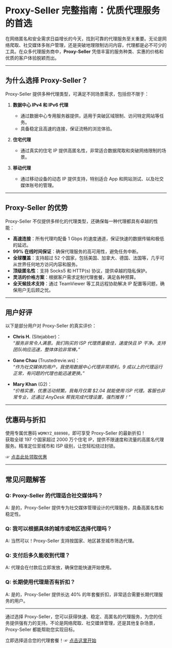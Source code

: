# Proxy-Seller 完整指南：优质代理服务的首选

在网络匿名和安全需求日益增长的今天，找到可靠的代理服务至关重要。无论是网络爬取、社交媒体多账户管理，还是突破地理限制访问内容，代理都是必不可少的工具。在众多代理服务商中，**Proxy-Seller** 凭借丰富的服务种类、实惠的价格和优质的客户体验脱颖而出。

---

## 为什么选择 Proxy-Seller？

Proxy-Seller 提供多种代理类型，可满足不同场景需求，包括但不限于：

1. **数据中心 IPv4 和 IPv6 代理**  
   - 通过数据中心专用服务器提供，适用于突破区域限制、访问特定网站等任务。
   - 具备稳定且高速的连接，保证流畅的浏览体验。

2. **住宅代理**  
   - 通过真实的住宅 IP 提供高匿名性，非常适合数据爬取和突破网络限制的场景。

3. **移动代理**  
   - 通过移动设备的动态 IP 提供支持，特别适合 App 和网站测试、以及社交媒体账号的管理。

---

## Proxy-Seller 的优势

Proxy-Seller 不仅提供多样化的代理类型，还确保每一种代理都具有卓越的性能：

- **高速连接**：所有代理均配备 1 Gbps 的速度通道，保证快速的数据传输和极低的延迟。
- **99% 在线时间保证**：确保代理服务的高可用性，避免任务中断。
- **全球覆盖**：支持超过 52 个国家，包括美国、加拿大、德国、法国等，几乎可从世界任何地方访问内容和服务。
- **顶级匿名性**：支持 Socks5 和 HTTP(s) 协议，提供卓越的隐私保护。
- **灵活的价格方案**：根据客户需求定制代理套餐，满足各种预算。
- **全天候技术支持**：通过 TeamViewer 等工具远程协助解决 IP 配置等问题，确保用户无后顾之忧。

---

## 用户好评

以下是部分用户对 Proxy-Seller 的真实评价：

- **Chris H.** (Sitejabber)：  
  _“服务非常令人满意。我们购买的 ISP 代理质量极佳，速度快且 IP 干净。支持团队响应迅速，整体体验非常棒。”_

- **Gane Chau** (Trustedrevie.ws)：  
  _“作为社交媒体的用户，我使用数据中心代理非常顺利。9 成以上的代理运行正常，有问题的代理也能迅速更换。”_

- **Mary Khan** (G2)：  
  _“价格实惠，优惠活动频繁。我每月仅需 $2.04 就能使用 ISP 代理。客服也非常专业，还通过 AnyDesk 帮我完成代理设置，强烈推荐！”_

---

## 优惠码与折扣

使用专属优惠码 `WQMKYZ_888908`，即可享受 Proxy-Seller 的最新折扣！  
获取全球 197 个国家超过 2000 万个住宅 IP，提供不限速度和流量的高匿名代理服务。精准定位至城市和 ISP 级别，让您轻松绕过封锁。

☞ [点击此处领取优惠](https://bit.ly/proxy-seller-coupon)

---

## 常见问题解答

### Q: Proxy-Seller 的代理适合社交媒体吗？  
A: 是的，Proxy-Seller 提供专为社交媒体管理设计的代理服务，具备高匿名性和稳定性。

### Q: 我可以根据具体的城市或地区选择代理吗？  
A: 当然可以！Proxy-Seller 支持按国家、地区甚至城市筛选代理。

### Q: 支付后多久能收到代理？  
A: 代理会在付款后立即发放，确保您能快速开始使用。

### Q: 长期使用代理是否有折扣？  
A: 是的，Proxy-Seller 提供长达 40% 的年套餐折扣，非常适合需要长期代理服务的用户。

---

通过选择 Proxy-Seller，您可以获得快速、稳定、高匿名的代理服务，为您的任务提供强有力的支持。不论是网络爬取、社交媒体管理，还是其他复杂场景，Proxy-Seller 都能帮助您实现目标。

立即选择适合您的代理套餐！☞ [点击这里开始](https://bit.ly/proxy-seller-coupon)
